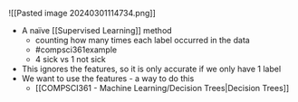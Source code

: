 ![[Pasted image 20240301114734.png]]
- A naïve [[Supervised Learning]] method
	- counting how many times each label occurred in the data
	- #compsci361example 
	- 4 sick vs 1 not sick
- This ignores the features, so it is only accurate if we only have 1 label
- We want to use the features - a way to do this
	- [[COMPSCI361 - Machine Learning/Decision Trees|Decision Trees]]